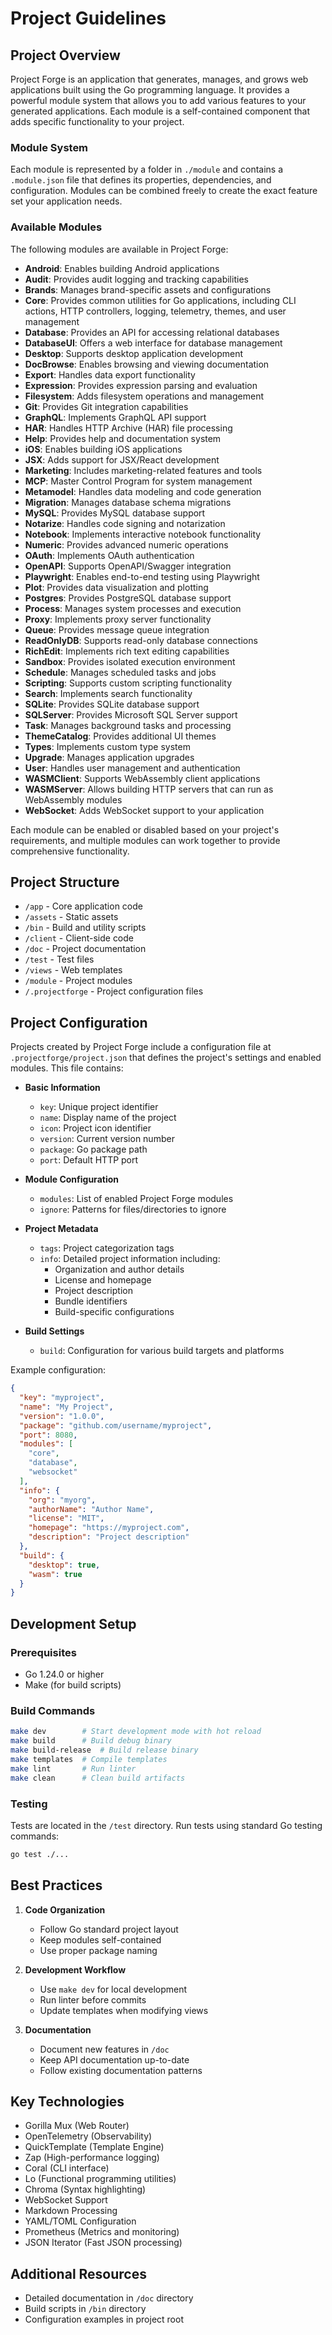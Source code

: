 # Project Guidelines

## Project Overview
Project Forge is an application that generates, manages, and grows web applications built using the Go programming language. It provides a powerful module system that allows you to add various features to your generated applications. Each module is a self-contained component that adds specific functionality to your project.

### Module System
Each module is represented by a folder in `./module` and contains a `.module.json` file that defines its properties, dependencies, and configuration. Modules can be combined freely to create the exact feature set your application needs.

### Available Modules
The following modules are available in Project Forge:

- **Android**: Enables building Android applications
- **Audit**: Provides audit logging and tracking capabilities
- **Brands**: Manages brand-specific assets and configurations
- **Core**: Provides common utilities for Go applications, including CLI actions, HTTP controllers, logging, telemetry, themes, and user management
- **Database**: Provides an API for accessing relational databases
- **DatabaseUI**: Offers a web interface for database management
- **Desktop**: Supports desktop application development
- **DocBrowse**: Enables browsing and viewing documentation
- **Export**: Handles data export functionality
- **Expression**: Provides expression parsing and evaluation
- **Filesystem**: Adds filesystem operations and management
- **Git**: Provides Git integration capabilities
- **GraphQL**: Implements GraphQL API support
- **HAR**: Handles HTTP Archive (HAR) file processing
- **Help**: Provides help and documentation system
- **iOS**: Enables building iOS applications
- **JSX**: Adds support for JSX/React development
- **Marketing**: Includes marketing-related features and tools
- **MCP**: Master Control Program for system management
- **Metamodel**: Handles data modeling and code generation
- **Migration**: Manages database schema migrations
- **MySQL**: Provides MySQL database support
- **Notarize**: Handles code signing and notarization
- **Notebook**: Implements interactive notebook functionality
- **Numeric**: Provides advanced numeric operations
- **OAuth**: Implements OAuth authentication
- **OpenAPI**: Supports OpenAPI/Swagger integration
- **Playwright**: Enables end-to-end testing using Playwright
- **Plot**: Provides data visualization and plotting
- **Postgres**: Provides PostgreSQL database support
- **Process**: Manages system processes and execution
- **Proxy**: Implements proxy server functionality
- **Queue**: Provides message queue integration
- **ReadOnlyDB**: Supports read-only database connections
- **RichEdit**: Implements rich text editing capabilities
- **Sandbox**: Provides isolated execution environment
- **Schedule**: Manages scheduled tasks and jobs
- **Scripting**: Supports custom scripting functionality
- **Search**: Implements search functionality
- **SQLite**: Provides SQLite database support
- **SQLServer**: Provides Microsoft SQL Server support
- **Task**: Manages background tasks and processing
- **ThemeCatalog**: Provides additional UI themes
- **Types**: Implements custom type system
- **Upgrade**: Manages application upgrades
- **User**: Handles user management and authentication
- **WASMClient**: Supports WebAssembly client applications
- **WASMServer**: Allows building HTTP servers that can run as WebAssembly modules
- **WebSocket**: Adds WebSocket support to your application

Each module can be enabled or disabled based on your project's requirements, and multiple modules can work together to provide comprehensive functionality.

## Project Structure
- `/app` - Core application code
- `/assets` - Static assets
- `/bin` - Build and utility scripts
- `/client` - Client-side code
- `/doc` - Project documentation
- `/test` - Test files
- `/views` - Web templates
- `/module` - Project modules
- `/.projectforge` - Project configuration files

## Project Configuration
Projects created by Project Forge include a configuration file at `.projectforge/project.json` that defines the project's settings and enabled modules. This file contains:

- **Basic Information**
  - `key`: Unique project identifier
  - `name`: Display name of the project
  - `icon`: Project icon identifier
  - `version`: Current version number
  - `package`: Go package path
  - `port`: Default HTTP port

- **Module Configuration**
  - `modules`: List of enabled Project Forge modules
  - `ignore`: Patterns for files/directories to ignore

- **Project Metadata**
  - `tags`: Project categorization tags
  - `info`: Detailed project information including:
    - Organization and author details
    - License and homepage
    - Project description
    - Bundle identifiers
    - Build-specific configurations

- **Build Settings**
  - `build`: Configuration for various build targets and platforms

Example configuration:
```json
{
  "key": "myproject",
  "name": "My Project",
  "version": "1.0.0",
  "package": "github.com/username/myproject",
  "port": 8080,
  "modules": [
    "core",
    "database",
    "websocket"
  ],
  "info": {
    "org": "myorg",
    "authorName": "Author Name",
    "license": "MIT",
    "homepage": "https://myproject.com",
    "description": "Project description"
  },
  "build": {
    "desktop": true,
    "wasm": true
  }
}
```

## Development Setup

### Prerequisites
- Go 1.24.0 or higher
- Make (for build scripts)

### Build Commands
```bash
make dev        # Start development mode with hot reload
make build      # Build debug binary
make build-release  # Build release binary
make templates  # Compile templates
make lint       # Run linter
make clean      # Clean build artifacts
```

### Testing
Tests are located in the `/test` directory. Run tests using standard Go testing commands:
```bash
go test ./...
```

## Best Practices
1. **Code Organization**
   - Follow Go standard project layout
   - Keep modules self-contained
   - Use proper package naming

2. **Development Workflow**
   - Use `make dev` for local development
   - Run linter before commits
   - Update templates when modifying views

3. **Documentation**
   - Document new features in `/doc`
   - Keep API documentation up-to-date
   - Follow existing documentation patterns

## Key Technologies
- Gorilla Mux (Web Router)
- OpenTelemetry (Observability)
- QuickTemplate (Template Engine)
- Zap (High-performance logging)
- Coral (CLI interface)
- Lo (Functional programming utilities)
- Chroma (Syntax highlighting)
- WebSocket Support
- Markdown Processing
- YAML/TOML Configuration
- Prometheus (Metrics and monitoring)
- JSON Iterator (Fast JSON processing)

## Additional Resources
- Detailed documentation in `/doc` directory
- Build scripts in `/bin` directory
- Configuration examples in project root
